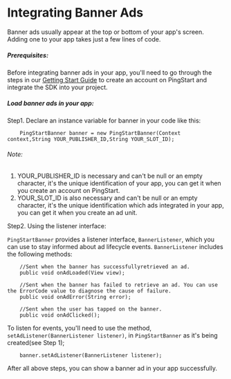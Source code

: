 
# Integrating Banner Ads
Banner ads usually appear at the top or bottom of your app's screen. Adding one to your app takes just a few lines of code.
##### Prerequisites:
Before integrating banner ads in your app, you'll need to go through the steps in our [Getting Start Guide](http://baidu.com) to create an account on PingStart and integrate the SDK into your project.
##### Load banner ads in your app:
Step1. Declare an instance variable for banner in your code like this:

        PingStartBanner banner = new PingStartBanner(Context context,String YOUR_PUBLISHER_ID,String YOUR_SLOT_ID);
###### Note:
1. YOUR_PUBLISHER_ID is necessary and can't be null or an empty character, it's the  unique identification of your app, you can get it when you create an account on PingStart.
2. YOUR_SLOT_ID is also necessary and can't be null or an empty character, it's the unique identification which ads integrated in your app, you can get it when you create an ad unit. 

Step2. Using the listener interface:

`PingStartBanner` provides a listener interface, `BannerListener`, which you can use to stay informed about ad lifecycle events. `BannerListener` includes the following methods:
        
        //Sent when the banner has successfullyretrieved an ad.
        public void onAdLoaded(View view);
        
        //Sent when the banner has failed to retrieve an ad. You can use the ErrorCode value to diagnose the cause of failure.
        public void onAdError(String error);
        
        //Sent when the user has tapped on the banner.
        public void onAdClicked();
To listen for events, you'll need to use the method, `setAdListener(BannerListener listener)`, in `PingStartBanner` as it's being created(see Step 1);

        banner.setAdListener(BannerListener listener);
        
After all above steps, you can show a banner ad in your app successfully.




